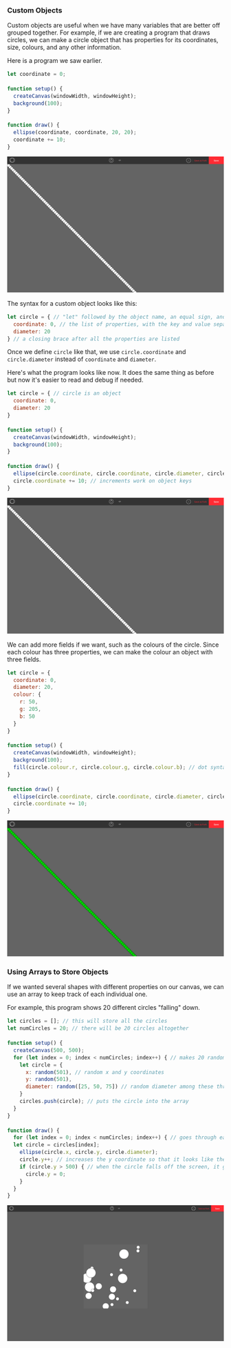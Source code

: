 ### Custom Objects

Custom objects are useful when we have many variables that are better off grouped together. For example, if we are creating a program that draws circles, we can make a circle object that has properties for its coordinates, size, colours, and any other information.

Here is a program we saw earlier.

```js
let coordinate = 0;

function setup() {
  createCanvas(windowWidth, windowHeight);
  background(100);
}
  
function draw() {
  ellipse(coordinate, coordinate, 20, 20); 
  coordinate += 10; 
}
```

![](../../Images/Circle_Trail.png)

The syntax for a custom object looks like this:

```js
let circle = { // "let" followed by the object name, an equal sign, and an opening brace
  coordinate: 0, // the list of properties, with the key and value separated by a colon
  diameter: 20 
} // a closing brace after all the properties are listed
```

Once we define `circle` like that, we use `circle.coordinate` and `circle.diameter` instead of `coordinate` and `diameter`.

Here's what the program looks like now. It does the same thing as before but now it's easier to read and debug if needed.

```js
let circle = { // circle is an object 
  coordinate: 0,
  diameter: 20
}

function setup() {
  createCanvas(windowWidth, windowHeight);
  background(100);
}
  
function draw() {
  ellipse(circle.coordinate, circle.coordinate, circle.diameter, circle.diameter); // dot syntax is used to get the values in the circle object
  circle.coordinate += 10; // increments work on object keys
}
```

![](../../Images/Circle_Trail.png)

We can add more fields if we want, such as the colours of the circle. Since each colour has three properties, we can make the colour an object with three fields. 

```js
let circle = {
  coordinate: 0,
  diameter: 20,
  colour: {
    r: 50,
    g: 205,
    b: 50
  }
}

function setup() {
  createCanvas(windowWidth, windowHeight);
  background(100);
  fill(circle.colour.r, circle.colour.g, circle.colour.b); // dot syntax looks like this when you have an object inside an object
}
  
function draw() {
  ellipse(circle.coordinate, circle.coordinate, circle.diameter, circle.diameter); 
  circle.coordinate += 10; 
}
```

![](../../Images/Circle_Trail_2.png)

### Using Arrays to Store Objects

If we wanted several shapes with different properties on our canvas, we can use an array to keep track of each individual one.

For example, this program shows 20 different circles "falling" down.

```js
let circles = []; // this will store all the circles
let numCircles = 20; // there will be 20 circles altogether

function setup() {
  createCanvas(500, 500);
  for (let index = 0; index < numCircles; index++) { // makes 20 random circles
    let circle = {
      x: random(501), // random x and y coordinates
      y: random(501),
      diameter: random([25, 50, 75]) // random diameter among these three numbers
    }
    circles.push(circle); // puts the circle into the array
  }
}

function draw() {
  for (let index = 0; index < numCircles; index++) { // goes through each of the 20 circles
  let circle = circles[index];
    ellipse(circle.x, circle.y, circle.diameter); 
    circle.y++; // increases the y coordinate so that it looks like the circle is falling
    if (circle.y > 500) { // when the circle falls off the screen, it goes back to the top
      circle.y = 0;
    }
  }
}
```

![](../../Images/Falling_Circles.png)
